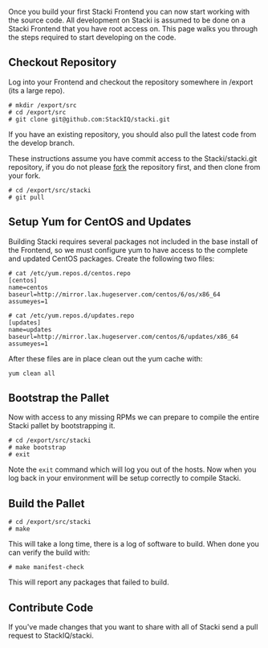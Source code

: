 Once you build your first Stacki Frontend you can now start working with the source code.
All development on Stacki is assumed to be done on a Stacki Frontend that you have root access on.
This page walks you through the steps required to start developing on the code.

## Checkout Repository

Log into your Frontend and checkout the repository somewhere in /export (its a large repo).

```
# mkdir /export/src
# cd /export/src
# git clone git@github.com:StackIQ/stacki.git
```

If you have an existing repository, you should also pull the latest code from the develop branch.

These instructions assume you have commit access to the Stacki/stacki.git repository, if you do not
please [fork](https://help.github.com/articles/fork-a-repo/) the repository first,
and then clone from your fork.

```
# cd /export/src/stacki
# git pull
```

## Setup Yum for CentOS and Updates

Building Stacki requires several packages not included in the base install of the Frontend, so we
must configure yum to have access to the complete and updated CentOS packages.
Create the following two files:

```
# cat /etc/yum.repos.d/centos.repo
[centos]
name=centos
baseurl=http://mirror.lax.hugeserver.com/centos/6/os/x86_64
assumeyes=1
```

```
# cat /etc/yum.repos.d/updates.repo 
[updates]
name=updates
baseurl=http://mirror.lax.hugeserver.com/centos/6/updates/x86_64
assumeyes=1
```

After these files are in place clean out the yum cache with:

```
yum clean all
```

## Bootstrap the Pallet

Now with access to any missing RPMs we can prepare to compile the entire Stacki pallet by bootstrapping it.

```
# cd /export/src/stacki
# make bootstrap
# exit
```

Note the ```exit``` command which will log you out of the hosts.
Now when you log back in your environment will be setup correctly to compile Stacki.

## Build the Pallet

```
# cd /export/src/stacki
# make
```

This will take a long time, there is a log of software to build.
When done you can verify the build with:

```
# make manifest-check
```

This will report any packages that failed to build.

## Contribute Code

If you've made changes that you want to share with all of Stacki send a pull request to
StackIQ/stacki.

